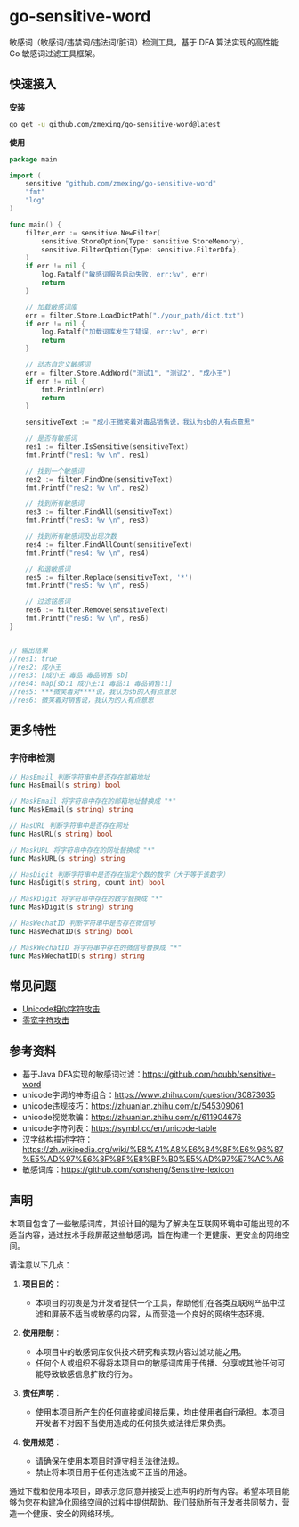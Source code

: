 # go-sensitive-word

敏感词（敏感词/违禁词/违法词/脏词）检测工具，基于 DFA 算法实现的高性能 Go 敏感词过滤工具框架。

## 快速接入

**安装**
```bash
go get -u github.com/zmexing/go-sensitive-word@latest
```

**使用**
```go
package main

import (
	sensitive "github.com/zmexing/go-sensitive-word"
	"fmt"
	"log"
)

func main() {
	filter,err := sensitive.NewFilter(
		sensitive.StoreOption{Type: sensitive.StoreMemory},
		sensitive.FilterOption{Type: sensitive.FilterDfa},
	)
	if err != nil {
		log.Fatalf("敏感词服务启动失败, err:%v", err)
		return
	}

	// 加载敏感词库
	err = filter.Store.LoadDictPath("./your_path/dict.txt")
	if err != nil {
		log.Fatalf("加载词库发生了错误, err:%v", err)
		return
	}

	// 动态自定义敏感词
	err = filter.Store.AddWord("测试1", "测试2", "成小王")
	if err != nil {
		fmt.Println(err)
		return
	}

	sensitiveText := "成小王微笑着对毒品销售说，我认为sb的人有点意思"

	// 是否有敏感词
	res1 := filter.IsSensitive(sensitiveText)
	fmt.Printf("res1: %v \n", res1)

	// 找到一个敏感词
	res2 := filter.FindOne(sensitiveText)
	fmt.Printf("res2: %v \n", res2)

	// 找到所有敏感词
	res3 := filter.FindAll(sensitiveText)
	fmt.Printf("res3: %v \n", res3)

	// 找到所有敏感词及出现次数
	res4 := filter.FindAllCount(sensitiveText)
	fmt.Printf("res4: %v \n", res4)

	// 和谐敏感词
	res5 := filter.Replace(sensitiveText, '*')
	fmt.Printf("res5: %v \n", res5)

	// 过滤铭感词
	res6 := filter.Remove(sensitiveText)
	fmt.Printf("res6: %v \n", res6)
}


// 输出结果
//res1: true
//res2: 成小王
//res3: [成小王 毒品 毒品销售 sb]
//res4: map[sb:1 成小王:1 毒品:1 毒品销售:1]
//res5: ***微笑着对****说，我认为sb的人有点意思
//res6: 微笑着对销售说，我认为的人有点意思 
```

## 更多特性

### 字符串检测

```go
// HasEmail 判断字符串中是否存在邮箱地址
func HasEmail(s string) bool

// MaskEmail 将字符串中存在的邮箱地址替换成 "*"
func MaskEmail(s string) string

// HasURL 判断字符串中是否存在网址
func HasURL(s string) bool

// MaskURL 将字符串中存在的网址替换成 "*"
func MaskURL(s string) string

// HasDigit 判断字符串中是否存在指定个数的数字（大于等于该数字）
func HasDigit(s string, count int) bool

// MaskDigit 将字符串中存在的数字替换成 "*"
func MaskDigit(s string) string

// HasWechatID 判断字符串中是否存在微信号
func HasWechatID(s string) bool

// MaskWechatID 将字符串中存在的微信号替换成 "*"
func MaskWechatID(s string) string
```

## 常见问题

- [Unicode相似字符攻击](./docs/unicode.md)
- [零宽字符攻击](docs/zero-width.md)

## 参考资料
- 基于Java DFA实现的敏感词过滤：https://github.com/houbb/sensitive-word
- unicode字词的神奇组合：https://www.zhihu.com/question/30873035
- unicode违规技巧：https://zhuanlan.zhihu.com/p/545309061
- unicode视觉欺骗：https://zhuanlan.zhihu.com/p/611904676
- unicode字符列表：https://symbl.cc/en/unicode-table
- 汉字结构描述字符：https://zh.wikipedia.org/wiki/%E8%A1%A8%E6%84%8F%E6%96%87%E5%AD%97%E6%8F%8F%E8%BF%B0%E5%AD%97%E7%AC%A6
- 敏感词库：https://github.com/konsheng/Sensitive-lexicon

## 声明

本项目包含了一些敏感词库，其设计目的是为了解决在互联网环境中可能出现的不适当内容，通过技术手段屏蔽这些敏感词，旨在构建一个更健康、更安全的网络空间。

请注意以下几点：

1. **项目目的**：
    - 本项目的初衷是为开发者提供一个工具，帮助他们在各类互联网产品中过滤和屏蔽不适当或敏感的内容，从而营造一个良好的网络生态环境。

2. **使用限制**：
    - 本项目中的敏感词库仅供技术研究和实现内容过滤功能之用。
    - 任何个人或组织不得将本项目中的敏感词库用于传播、分享或其他任何可能导致敏感信息扩散的行为。

3. **责任声明**：
    - 使用本项目所产生的任何直接或间接后果，均由使用者自行承担。本项目开发者不对因不当使用造成的任何损失或法律后果负责。

4. **使用规范**：
    - 请确保在使用本项目时遵守相关法律法规。
    - 禁止将本项目用于任何违法或不正当的用途。

通过下载和使用本项目，即表示您同意并接受上述声明的所有内容。希望本项目能够为您在构建净化网络空间的过程中提供帮助。我们鼓励所有开发者共同努力，营造一个健康、安全的网络环境。
